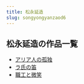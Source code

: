 ```yaml
---
title: 松永延造
slug: songyongyanzaod6
---
```


## 松永延造の作品一覧

- [アリア人の孤独](ariarennogudu44)
- [ラ氏の笛](rashinodi71)
- [職工と微笑](zhigongtoweixiao4d)
